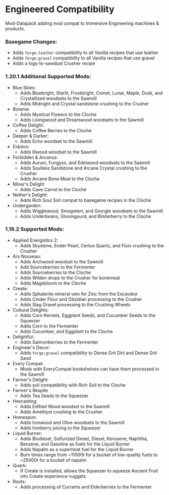 # Engineered Compatibility
Mod-Datapack adding mod compat to Immersive Engineering machines &amp; products.

### Basegame Changes:
 - Adds `forge:leather` compatibility to all Vanilla recipes that use leather
 - Adds `forge:gravel` compatibility to all Vanilla recipes that use gravel
 - Adds a logs-to-sawdust Crusher recipe
  
  
### 1.20.1 Additional Supported Mods:
 - Blue Skies:
     - Adds Bluebright, Starlit, Frostbright, Comet, Lunar, Maple, Dusk, and Crystallized woodsets to the Sawmill
     - Adds Midnight and Crystal sandstone crushing to the Crusher
 -  Botania:
     - Adds Mystical Flowers to the Cloche
     - Adds Livingwood and Dreamwood woodsets to the Sawmill
 -  Coffee Delight:
     - Adds Coffee Berries to the Cloche
 -  Deeper & Darker:
     - Adds Echo woodset to the Sawmill 
 -  Eidolon:
     - Adds Illwood woodset to the Sawmill 
 -  Forbidden & Arcanus:
     - Adds Aurum, Fungyss, and Edelwood woodsets to the Sawmill
     - Adds Soulless Sandstone and Arcane Crystal crushing to the Crusher
     - Adds Arcane Bone Meal to the Cloche
 -  Miner's Delight
     - Adds Cave Carrot to the Cloche
 - Nether's Delight:
     - Adds Rich Soul Soil compat to basegame recipes in the Cloche
 - Undergarden:
     - Adds Wigglewood, Smogstem, and Grongle woodsets to the Sawmill
     - Adds Underbeans, Gloomgourd, and Blisterberry to the Cloche
  
  
### 1.19.2 Supported Mods:
 - Applied Energistics 2:
     - Adds Skystone, Ender Pearl, Certus Quartz, and Fluix crushing to the Crusher
 - Ars Nouveau:
     - Adds Archwood woodset to the Sawmill
     - Add Sourceberries to the Fermenter
     - Adds Sourceberries to the Cloche
     - Adds Wilden drops to the Crusher for bonemeal
     - Adds Magebloom to the Cloche
 - Create:
     - Adds Sphalerite mineral vein for Zinc from the Excavator
     - Adds Cinder Flour and Obsidian processing to the Crusher
     - Adds Slag Gravel processing to the Crushing Wheels
 - Cultural Delights:
     - Adds Corn Kernels, Eggplant Seeds, and Cucumber Seeds to the Squeezer
     - Adds Corn to the Fermenter
     - Adds Cucumber, and Eggplant to the Cloche
 - Delightful:
     - Adds Salmonberries to the Fermenter
 - Engineer's Decor:
     - Adds `forge:gravel` compatibility to Dense Grit Dirt and Dense Grit Sand
 - Every Compat:
     - Mods with EveryCompat bookshelves can have them processed in the Sawmill
 - Farmer's Delight:
     - Adds soil compatibility with Rich Soil to the Cloche
 - Farmer's Respite
     - Adds Tea Seeds to the Squeezer
 - Hexcasting:
     - Adds Edified Wood woodset to the Sawmill
     - Adds Amethyst crushing to the Crusher
 - Homespun:
     - Adds Ironwood and Olive woodsets to the Sawmill
     - Adds Ironberry juicing to the Squeezer
 - Liquid Burner:
     - Adds Biodiesel, Sulfurized Diesel, Diesel, Kerosene, Naphtha, Benzene, and Gasoline as fuels for the Liquid Burner
     - Adds Napalm as a superheat fuel for the Liquid Burner
     - Burn times range from ~11000t for a bucket of low-quality fuels to ~25000t for a bucket of napalm
 - Quark:
     - If Create is installed, allows the Squeezer to squeeze Ancient Fruit into Create experience nuggets
 - Roots:
     - Adds processing of Currants and Elderberries to the Fermenter
